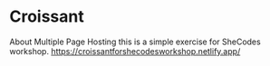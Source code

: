 # Croissant
About Multiple Page Hosting
this is a simple exercise for SheCodes workshop. 
https://croissantforshecodesworkshop.netlify.app/
